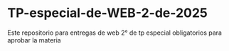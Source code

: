 # TP-especial-de-WEB-2-de-2025
Este repositorio para entregas de web 2° de tp especial obligatorios para aprobar la materia
